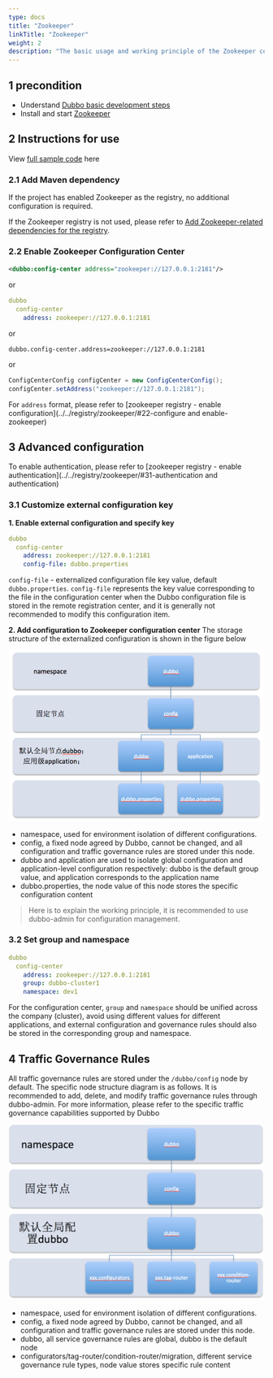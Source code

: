 ```yaml
---
type: docs
title: "Zookeeper"
linkTitle: "Zookeeper"
weight: 2
description: "The basic usage and working principle of the Zookeeper configuration center."
---
```


## 1 precondition
* Understand [Dubbo basic development steps](../../../quick-start/spring-boot/)
* Install and start [Zookeeper](https://zookeeper.apache.org/)

## 2 Instructions for use
View [full sample code](https://github.com/apache/dubbo-samples/tree/master/3-extensions/configcenter/dubbo-samples-configcenter-annotation) here

### 2.1 Add Maven dependency
If the project has enabled Zookeeper as the registry, no additional configuration is required.

If the Zookeeper registry is not used, please refer to [Add Zookeeper-related dependencies for the registry](../../registry/zookeeper/#21-add-maven-dependency).

### 2.2 Enable Zookeeper Configuration Center
```xml
<dubbo:config-center address="zookeeper://127.0.0.1:2181"/>
```

or

```yaml
dubbo
  config-center
    address: zookeeper://127.0.0.1:2181
```

or

```properties
dubbo.config-center.address=zookeeper://127.0.0.1:2181
```

or

```java
ConfigCenterConfig configCenter = new ConfigCenterConfig();
configCenter.setAddress("zookeeper://127.0.0.1:2181");
```

For `address` format, please refer to [zookeeper registry - enable configuration](../../registry/zookeeper/#22-configure and enable-zookeeper)

## 3 Advanced configuration
To enable authentication, please refer to [zookeeper registry - enable authentication](../../registry/zookeeper/#31-authentication and authentication)

### 3.1 Customize external configuration key
**1. Enable external configuration and specify key**
```yaml
dubbo
  config-center
    address: zookeeper://127.0.0.1:2181
    config-file: dubbo.properties
```

`config-file` - externalized configuration file key value, default `dubbo.properties`. `config-file` represents the key value corresponding to the file in the configuration center when the Dubbo configuration file is stored in the remote registration center, and it is generally not recommended to modify this configuration item.

**2. Add configuration to Zookeeper configuration center**
The storage structure of the externalized configuration is shown in the figure below

![zk-configcenter.jpg](/imgs/user/zk-configcenter.jpg)

- namespace, used for environment isolation of different configurations.
- config, a fixed node agreed by Dubbo, cannot be changed, and all configuration and traffic governance rules are stored under this node.
- dubbo and application are used to isolate global configuration and application-level configuration respectively: dubbo is the default group value, and application corresponds to the application name
- dubbo.properties, the node value of this node stores the specific configuration content

> Here is to explain the working principle, it is recommended to use dubbo-admin for configuration management.

### 3.2 Set group and namespace
```yaml
dubbo
  config-center
    address: zookeeper://127.0.0.1:2181
    group: dubbo-cluster1
    namespace: dev1
```

For the configuration center, `group` and `namespace` should be unified across the company (cluster), avoid using different values for different applications, and external configuration and governance rules should also be stored in the corresponding group and namespace.

## 4 Traffic Governance Rules
All traffic governance rules are stored under the `/dubbo/config` node by default. The specific node structure diagram is as follows. It is recommended to add, delete, and modify traffic governance rules through dubbo-admin. For more information, please refer to the specific traffic governance capabilities supported by Dubbo

![zk-configcenter-governance](/imgs/user/zk-configcenter-governance.jpg)

- namespace, used for environment isolation of different configurations.
- config, a fixed node agreed by Dubbo, cannot be changed, and all configuration and traffic governance rules are stored under this node.
- dubbo, all service governance rules are global, dubbo is the default node
- configurators/tag-router/condition-router/migration, different service governance rule types, node value stores specific rule content